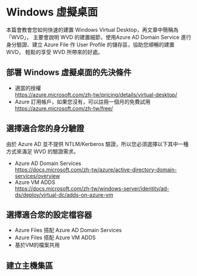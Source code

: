 # Windows 虛擬桌面
 本篇會教會您如何快速的建置 Windows Virtual Desktop，再文章中簡稱為「WVD」，
 主要會說明 WVD 的建置細節，使用Azure AD Domain Service 進行身分驗證、建立 Azure
 File 作 User Profile 的儲存區，協助您順暢的建置 WVD， 輕鬆的享受 WVD 所帶來的好處。<br>
## 部署 Windows 虛擬桌面的先決條件
 - 適當的授權<br>
   https://azure.microsoft.com/zh-tw/pricing/details/virtual-desktop/<br>
 - Azure 訂用帳戶，如果您沒有，可以註冊一個月的免費試用<br>
   https://azure.microsoft.com/zh-tw/free/<br>
## 選擇適合您的身分驗證
 由於 Azure AD 並不提供 NTLM/Kerberos 驗證，所以您必須選擇以下其中一種方式來滿足 WVD 的驗證需求。<br>
 - Azure AD Domain Services<br>
 https://docs.microsoft.com/zh-tw/azure/active-directory-domain-services/overview<br>
 - Azure VM ADDS<br>
 https://docs.microsoft.com/zh-tw/windows-server/identity/ad-ds/deploy/virtual-dc/adds-on-azure-vm<br>
## 選擇適合您的設定檔容器
 - Azure Files 搭配 Azure AD Domain Services<br>
 - Azure Files 搭配 Azure VM ADDS<br>
 - 基於VM的檔案共用<br>
## 建立主機集區